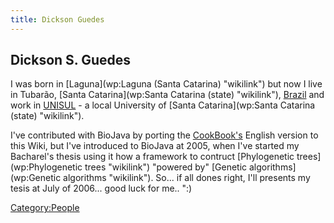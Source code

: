 ```yaml
---
title: Dickson Guedes
---
```


Dickson S. Guedes
-----------------

I was born in [Laguna](wp:Laguna (Santa Catarina) "wikilink") but now I
live in Tubarão, [Santa Catarina](wp:Santa Catarina (state) "wikilink"),
[Brazil](wp:Brazil "wikilink") and work in
[UNISUL](http://www.unisul.br) - a local University of [Santa
Catarina](wp:Santa Catarina (state) "wikilink").

I've contributed with BioJava by porting the
[CookBook's](Biojava:Cookbook "wikilink") English version to this Wiki,
but I've introduced to BioJava at 2005, when I've started my Bacharel's
thesis using it how a framework to contruct [Phylogenetic
trees](wp:Phylogenetic trees "wikilink") "powered by" [Genetic
algorithms](wp:Genetic algorithms "wikilink"). So... if all dones right,
I'll presents my tesis at July of 2006... good luck for me.. ":)

<Category:People>
